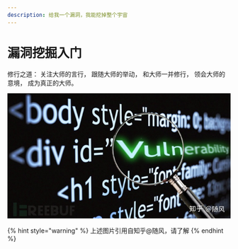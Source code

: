 ```yaml
---
description: 给我一个漏洞，我能挖掉整个宇宙
---
```


# 漏洞挖掘入门

修行之道： 关注大师的言行， 跟随大师的举动， 和大师一并修行， 领会大师的意境， 成为真正的大师。

![](../../.gitbook/assets/image%20%2813%29.png)

{% hint style="warning" %}
上述图片引用自知乎@随风，请了解
{% endhint %}

